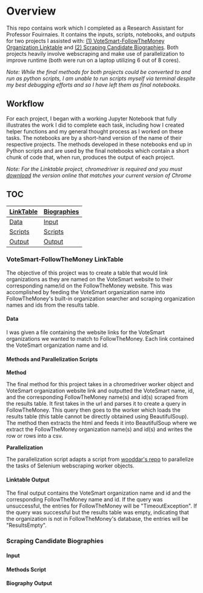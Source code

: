 # Overview

This repo contains work which I completed as a Research Assistant for Professor Fouirnaies. It contains the inputs, scripts, notebooks, and outputs for two projects I assisted with: [(1) VoteSmart-FollowTheMoney Organization Linktable](###-votesmart-followthemoney-linktable) and [(2) Scraping Candidate Biographies](###-scraping-candidate-biographies). Both projects heavily involve webscraping and make use of parallelization to improve runtime (both were run on a laptop utilizing 6 out of 8 cores). 

*Note: While the final methods for both projects could be converted to and run as python scripts, I am unable to run scripts myself via terminal despite my best debugging efforts and so I have left them as final notebooks.*


## Workflow

For each project, I began with a working Jupyter Notebook that fully illustrates the work I did to complete each task, including how I created helper functions and my general thought process as I worked on these tasks. The notebooks are by a short-hand version of the name of their respective projects. The methods developed in these notebooks end up in Python scripts and are used by the final notebooks which contain a short chunk of code that, when run, produces the output of each project. 

*Note: For the Linktable project, chromedriver is required and you must [download](https://chromedriver.chromium.org/downloads) the version online that matches your current version of Chrome*

## TOC  
[LinkTable](###-votesmart-followthemoney-linktable) | [Biographies](###-scraping-candidate-biographies)
--- | --- 
[Data](####-data) | [Input](####-input)
[Scripts](####-methods-and-parallelization-scripts) | [Scripts](####-methods-script)
[Output](####-linktable-output) | [Output](####-biography-output)



### VoteSmart-FollowTheMoney LinkTable

The objective of this project was to create a table that would link organizations as they are named on the VoteSmart website to their corresponding name/id on the FollowTheMoney website. This was accomplished by feeding the VoteSmart organization name into  FollowTheMoney's built-in organization searcher and scraping organization names and ids from the results table. 

#### Data

I was given a file containing the website links for the VoteSmart organizations we wanted to match to FollowTheMoney. Each link contained the VoteSmart organization name and id. 

#### Methods and Parallelization Scripts

**Method**

The final method for this project takes in a chromedriver worker object and VoteSmart organization website link and outputted the VoteSmart name, id, and the corresponding FollowTheMoney name(s) and id(s) scraped from the results table. It first takes in the url and parses it to create a query in FollowTheMoney. This query then goes to the worker which loads the results table (this table cannot be directly obtained using BeautifulSoup). The method then extracts the html and feeds it into BeautifulSoup where we extract the FollowTheMoney organization name(s) and id(s) and writes the row or rows into a csv. 

**Parallelization**

The parallelization script adapts a script from [wooddar's repo](https://gist.github.com/wooddar/df4c89f381fa20ce819e94782dc5bc04) to parallelize the tasks of Selenium webscraping worker objects. 

#### Linktable Output

The final output contains the VoteSmart organization name and id and the corresponding FollowTheMoney name and id. If the query was unsuccessful, the entries for FollowTheMoney will be "TimeoutException". If the query was successful but the results table was empty, indicating that the organization is not in FollowTheMoney's database, the entries will be "ResultsEmpty". 


### Scraping Candidate Biographies



#### Input



#### Methods Script



#### Biography Output

